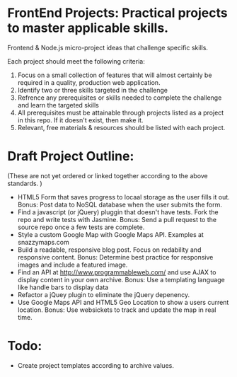 FrontEnd Projects: Practical projects to master applicable skills.
===

Frontend & Node.js micro-project ideas that challenge specific skills.

Each project should meet the following criteria:

1) Focus on a small collection of features that will almost certainly be
required in a quality, production web application.
2) Identify two or three skills targeted in the challenge
3) Refrence any prerequisites or skills needed to complete the challenge
and learn the targeted skills
4) All prerequisites must be attainable through projects listed as a
project in this repo. If it doesn't exist, then make it. 
5) Relevant, free materials & resources should be listed with each
project.

# Draft Project Outline:
(These are not yet ordered or linked together according to the above
standards. )
- HTML5 Form that saves progress to locaal storage as the user fills it
  out. Bonus: Post data to NoSQL database when the user submits the
form.
- Find a javascript (or jQuery) pluggin that doesn't have tests. Fork
  the repo and write tests with Jasmine. Bonus: Send a pull request to
the source repo once a few tests are complete.
- Style a custom Google Map with Google Maps API. Examples at
  snazzymaps.com
- Build a readable, responsive blog post. Focus on redability and
  responsive content. Bonus: Determine best practice for responsive
images and include a featured image.
- Find an API at http://www.programmableweb.com/ and use AJAX to display
  content in your own archive. Bonus: Use a templating language like
handle bars to display data
- Refactor a jQuey plugin to eliminate the jQuery depenency.
- Use Google Maps API and HTML5 Geo Location to show a users current
  location. Bonus: Use websickets to track and update the map in real
time.

# Todo:
- Create project templates according to archive values.
